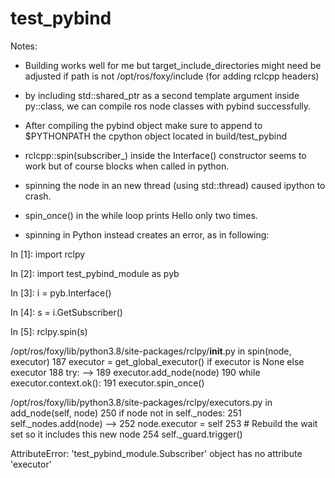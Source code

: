 # test_pybind

Notes:

- Building works well for me but target_include_directories might need be adjusted
if path is not /opt/ros/foxy/include (for adding rclcpp headers)

- by including std::shared_ptr<OurClass> as a second template argument inside py::class,
we can compile ros node classes with pybind successfully.

- After compiling the pybind object make sure to append to $PYTHONPATH the cpython object
located in build/test_pybind

- rclcpp::spin(subscriber_) inside the Interface() constructor seems to work but of course
blocks when called in python.

- spinning the node in an new thread (using std::thread) caused ipython to crash.

- spin_once() in the while loop prints Hello only two times.

- spinning in Python instead creates an error, as in following:

In [1]: import rclpy

In [2]: import test_pybind_module as pyb

In [3]: i = pyb.Interface()

In [4]: s = i.GetSubscriber()

In [5]: rclpy.spin(s)

/opt/ros/foxy/lib/python3.8/site-packages/rclpy/__init__.py in spin(node, executor)
    187     executor = get_global_executor() if executor is None else executor
    188     try:
--> 189         executor.add_node(node)
    190         while executor.context.ok():
    191             executor.spin_once()

/opt/ros/foxy/lib/python3.8/site-packages/rclpy/executors.py in add_node(self, node)
    250             if node not in self._nodes:
    251                 self._nodes.add(node)
--> 252                 node.executor = self
    253                 # Rebuild the wait set so it includes this new node
    254                 self._guard.trigger()

AttributeError: 'test_pybind_module.Subscriber' object has no attribute 'executor'


